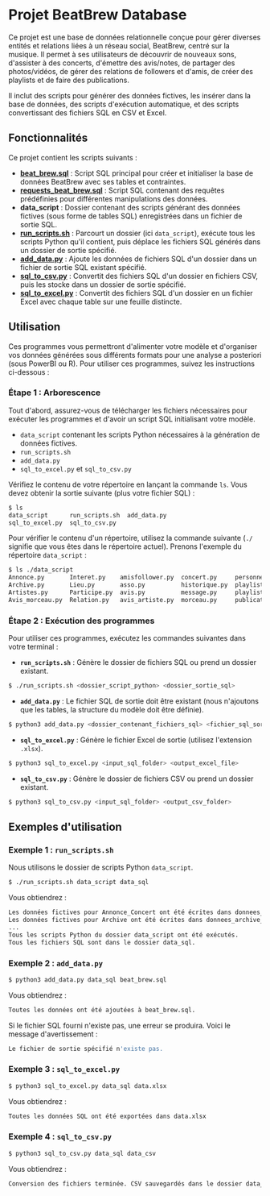 # Projet BeatBrew Database

Ce projet est une base de données relationnelle conçue pour gérer diverses entités et relations liées à un réseau social, BeatBrew, centré sur la musique. Il permet à ses utilisateurs de découvrir de nouveaux sons, d'assister à des concerts, d'émettre des avis/notes, de partager des photos/vidéos, de gérer des relations de followers et d'amis, de créer des playlists et de faire des publications.

Il inclut des scripts pour générer des données fictives, les insérer dans la base de données, des scripts d'exécution automatique, et des scripts convertissant des fichiers SQL en CSV et Excel.

## Fonctionnalités

Ce projet contient les scripts suivants :

- **[beat_brew.sql](beat_brew.sql)** : Script SQL principal pour créer et initialiser la base de données BeatBrew avec ses tables et contraintes.
- **[requests_beat_brew.sql](requests_beat_brew.sql)** : Script SQL contenant des requêtes prédéfinies pour différentes manipulations des données.
- **data_script** : Dossier contenant des scripts générant des données fictives (sous forme de tables SQL) enregistrées dans un fichier de sortie SQL.
- **[run_scripts.sh](run_scripts.sh)** : Parcourt un dossier (ici `data_script`), exécute tous les scripts Python qu'il contient, puis déplace les fichiers SQL générés dans un dossier de sortie spécifié.
- **[add_data.py](add_data.py)** : Ajoute les données de fichiers SQL d'un dossier dans un fichier de sortie SQL existant spécifié.
- **[sql_to_csv.py](sql_to_csv.py)** : Convertit des fichiers SQL d'un dossier en fichiers CSV, puis les stocke dans un dossier de sortie spécifié.
- **[sql_to_excel.py](sql_to_excel.py)** : Convertit des fichiers SQL d'un dossier en un fichier Excel avec chaque table sur une feuille distincte.

## Utilisation

Ces programmes vous permettront d'alimenter votre modèle et d'organiser vos données générées sous différents formats pour une analyse a posteriori (sous PowerBI ou R). Pour utiliser ces programmes, suivez les instructions ci-dessous :

### Étape 1 : Arborescence

Tout d'abord, assurez-vous de télécharger les fichiers nécessaires pour exécuter les programmes et d'avoir un script SQL initialisant votre modèle.

- `data_script` contenant les scripts Python nécessaires à la génération de données fictives.
- `run_scripts.sh`
- `add_data.py`
- `sql_to_excel.py` et `sql_to_csv.py`

Vérifiez le contenu de votre répertoire en lançant la commande `ls`. Vous devez obtenir la sortie suivante (plus votre fichier SQL) :

```bash
$ ls
data_script      run_scripts.sh  add_data.py
sql_to_excel.py  sql_to_csv.py   
```

Pour vérifier le contenu d'un répertoire, utilisez la commande suivante (`./` signifie que vous êtes dans le répertoire actuel). Prenons l'exemple du répertoire `data_script` :

```bash
$ ls ./data_script 
Annonce.py       Interet.py    amisfollower.py  concert.py     personne.py         suggestion.py   utilisateur.py
Archive.py       Lieu.py       asso.py          historique.py  playlist.py         tag.py
Artistes.py      Participe.py  avis.py          message.py     playlistmorceau.py  tag_FK.py
Avis_morceau.py  Relation.py   avis_artiste.py  morceau.py     publication.py      uti_sugg_mp.py
```

### Étape 2 : Exécution des programmes

Pour utiliser ces programmes, exécutez les commandes suivantes dans votre terminal :

- **`run_scripts.sh`** : Génère le dossier de fichiers SQL ou prend un dossier existant.

```bash
$ ./run_scripts.sh <dossier_script_python> <dossier_sortie_sql>
```

- **`add_data.py`** : Le fichier SQL de sortie doit être existant (nous n'ajoutons que les tables, la structure du modèle doit être définie).

```bash
$ python3 add_data.py <dossier_contenant_fichiers_sql> <fichier_sql_sortie>
```

- **`sql_to_excel.py`** : Génère le fichier Excel de sortie (utilisez l'extension `.xlsx`).

```bash
$ python3 sql_to_excel.py <input_sql_folder> <output_excel_file>
```

- **`sql_to_csv.py`** : Génère le dossier de fichiers CSV ou prend un dossier existant.

```bash
$ python3 sql_to_csv.py <input_sql_folder> <output_csv_folder>
```

## Exemples d'utilisation

### Exemple 1 : `run_scripts.sh`

Nous utilisons le dossier de scripts Python `data_script`.

```bash
$ ./run_scripts.sh data_script data_sql
```

Vous obtiendrez :

```bash
Les données fictives pour Annonce_Concert ont été écrites dans donnees_annonce_concert_fictives.sql
Les données fictives pour Archive ont été écrites dans donnees_archive_fictives.sql
...
Tous les scripts Python du dossier data_script ont été exécutés.
Tous les fichiers SQL sont dans le dossier data_sql.
```

### Exemple 2 : `add_data.py`

```bash
$ python3 add_data.py data_sql beat_brew.sql
```

Vous obtiendrez :

```bash
Toutes les données ont été ajoutées à beat_brew.sql.
```

Si le fichier SQL fourni n'existe pas, une erreur se produira. Voici le message d'avertissement :

```bash
Le fichier de sortie spécifié n'existe pas.
```

### Exemple 3 : `sql_to_excel.py`

```bash
$ python3 sql_to_excel.py data_sql data.xlsx
```

Vous obtiendrez :

```bash
Toutes les données SQL ont été exportées dans data.xlsx
```

### Exemple 4 : `sql_to_csv.py`

```bash
$ python3 sql_to_csv.py data_sql data_csv
```

Vous obtiendrez :

```bash
Conversion des fichiers terminée. CSV sauvegardés dans le dossier data_csv
```
